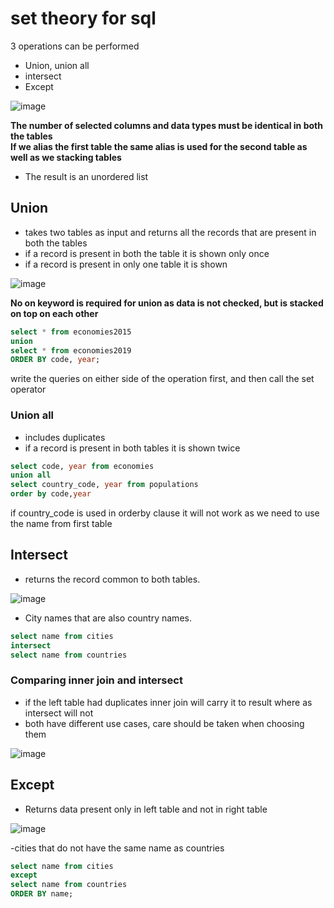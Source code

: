 # set theory for sql
3 operations can be performed
- Union, union all
- intersect
- Except

![image](https://user-images.githubusercontent.com/47908891/204124439-31f2fc55-583c-4333-b077-cfc79c20a1cb.png)

**The number of selected columns and data types must be identical in both the tables** <br>
**If we alias the first table the same alias is used for the second table as well as we stacking tables**

- The result is an unordered list 


## Union
- takes two tables as input and returns all the records that are present in both the tables
- if a record is present in both the table it is shown only once
- if a record is present in only one table it is shown

![image](https://user-images.githubusercontent.com/47908891/204124450-f685a380-c797-4030-9cfa-127b9ddf66cc.png)

**No on keyword is required for union as data is not checked, but is stacked on top on each other**

```sql
select * from economies2015    
union
select * from economies2019
ORDER BY code, year;

````
write the queries on either side of the operation first, and then call the set operator

### Union all
- includes duplicates
- if a record is present in both tables it is shown twice

```sql
select code, year from economies
union all
select country_code, year from populations
order by code,year

````
if country_code is used in orderby clause it will not work as we need to use the name from first table

## Intersect
- returns the record common to both tables.

![image](https://user-images.githubusercontent.com/47908891/204125014-5a64321f-0300-40fb-b89f-3955d8f23dc7.png)

- City names that are also country names.

```sql
select name from cities
intersect
select name from countries
```


### Comparing inner join and intersect
- if the left table had duplicates inner join will carry it to result where as intersect will not
- both have different use cases, care should be taken when choosing them

![image](https://user-images.githubusercontent.com/47908891/204125106-d3592996-4e06-4c38-8ed0-4c4b5ac2ea5f.png)

## Except
- Returns data present only in left table and not in right table

![image](https://user-images.githubusercontent.com/47908891/204125260-1fd8c1cf-696f-4d86-9272-47107e2731b3.png)

-cities that do not have the same name as countries
```sql
select name from cities
except
select name from countries
ORDER BY name;
```





